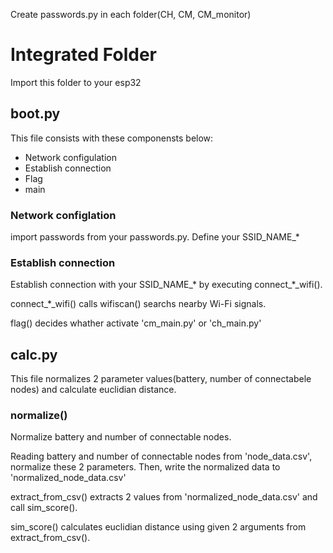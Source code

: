 Create passwords.py in each folder(CH, CM, CM_monitor)
# Integrated Folder
Import this folder to your esp32

## boot.py
This file consists with these componensts below:
- Network configulation
- Establish connection
- Flag 
- main

### Network configlation
import passwords from your passwords.py. Define your SSID_NAME_*

### Establish connection
Establish connection with your SSID_NAME_* by executing connect_*_wifi().

connect_*_wifi() calls wifiscan() searchs nearby Wi-Fi signals.

flag() decides whather activate 'cm_main.py' or 'ch_main.py'

## calc.py
This file normalizes 2 parameter values(battery, number of connectabele nodes) and calculate euclidian distance.

### normalize()
Normalize battery and number of connectable nodes.

Reading battery and number of connectable nodes from 'node_data.csv', normalize these 2 parameters.
Then, write the normalized data to 'normalized_node_data.csv'

extract_from_csv() extracts 2 values from 'normalized_node_data.csv' and call sim_score().

sim_score() calculates euclidian distance using given 2 arguments from extract_from_csv().
